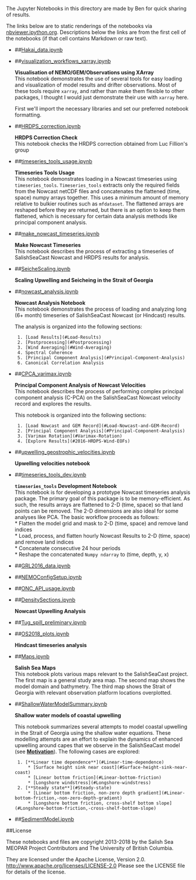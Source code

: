 The Jupyter Notebooks in this directory are made by Ben for
quick sharing of results.

The links below are to static renderings of the notebooks via
[nbviewer.ipython.org](http://nbviewer.ipython.org/).
Descriptions below the links are from the first cell of the notebooks
(if that cell contains Markdown or raw text).

* ##[Hakai_data.ipynb](http://nbviewer.ipython.org/urls/bitbucket.org/salishsea/analysis-ben/raw/tip/notebooks/Hakai_data.ipynb)  
    
* ##[visualization_workflows_xarray.ipynb](http://nbviewer.ipython.org/urls/bitbucket.org/salishsea/analysis-ben/raw/tip/notebooks/visualization_workflows_xarray.ipynb)  
    
    **Visualisation of NEMO/GEM/Observations using XArray**  
    This notebook demonstrates the use of several tools for easy loading and visualization of model results and drifter observations. Most of these tools require `xarray`, and rather than make them flexible to other packages, I thought I would just demonstrate their use with `xarray` here.  
      
    First we'll import the necessary libraries and set our preferred notebook formatting.  

* ##[HRDPS_correction.ipynb](http://nbviewer.ipython.org/urls/bitbucket.org/salishsea/analysis-ben/raw/tip/notebooks/HRDPS_correction.ipynb)  
    
    **HRDPS Correction Check**  
    This notebook checks the HRDPS correction obtained from Luc Fillion's group  

* ##[timeseries_tools_usage.ipynb](http://nbviewer.ipython.org/urls/bitbucket.org/salishsea/analysis-ben/raw/tip/notebooks/timeseries_tools_usage.ipynb)  
    
    **Timeseries Tools Usage**  
    This notebook demonstrates loading in a Nowcast timeseries using `timeseries_tools`. `Timeseries_tools` extracts only the required fields from the Nowcast netCDF files and concatenates the flattened (time, space) numpy arrays together. This uses a minimum amount of memory relative to bulkier routines such as `mfdataset`. The flattened arrays are reshaped before they are returned, but there is an option to keep them flattened, which is necessary for certain data analysis methods like principal component analysis.  

* ##[make_nowcast_timeseries.ipynb](http://nbviewer.ipython.org/urls/bitbucket.org/salishsea/analysis-ben/raw/tip/notebooks/make_nowcast_timeseries.ipynb)  
    
    **Make Nowcast Timeseries**  
    This notebook describes the process of extracting a timeseries of SalishSeaCast Nowcast and HRDPS results for analysis.  

* ##[SeicheScaling.ipynb](http://nbviewer.ipython.org/urls/bitbucket.org/salishsea/analysis-ben/raw/tip/notebooks/SeicheScaling.ipynb)  
    
    **Scaling Upwelling and Seicheing in the Strait of Georgia**  

* ##[nowcast_analysis.ipynb](http://nbviewer.ipython.org/urls/bitbucket.org/salishsea/analysis-ben/raw/tip/notebooks/nowcast_analysis.ipynb)  
    
    **Nowcast Analysis Notebook**  
    This notebook demonstrates the process of loading and analyzing long (6+ month) timeseries of SalishSeaCast Nowcast (or Hindcast) results.  
      
    The analysis is organized into the following sections:  
      
       1. [Load Results](#Load-Results)  
       2. [Postprocessing](#Postprocessing)  
       3. [Wind Averaging](#Wind-Averaging)  
       4. Spectral Coherence  
       5. [Principal Component Analysis](#Principal-Component-Analysis)  
       6. Canonical Correlation Analysis  

* ##[CPCA_varimax.ipynb](http://nbviewer.ipython.org/urls/bitbucket.org/salishsea/analysis-ben/raw/tip/notebooks/CPCA_varimax.ipynb)  
    
    **Principal Component Analysis of Nowcast Velocities**  
    This notebook describes the process of performing complex principal component analysis (C-PCA) on the SalishSeaCast Nowcast velocity record and explores the results.  
      
    This notebook is organized into the following sections:  
      
       1. [Load Nowcast and GEM Record](#Load-Nowcast-and-GEM-Record)  
       2. [Principal Component Analysis](#Principal-Component-Analysis)  
       3. [Varimax Rotation](#Varimax-Rotation)  
       4. [Explore Results](#2016-HRDPS-Wind-EOFs)  

* ##[upwelling_geostrophic_velocities.ipynb](http://nbviewer.ipython.org/urls/bitbucket.org/salishsea/analysis-ben/raw/tip/notebooks/upwelling_geostrophic_velocities.ipynb)  
    
    **Upwelling velocities notebook**  

* ##[timeseries_tools_dev.ipynb](http://nbviewer.ipython.org/urls/bitbucket.org/salishsea/analysis-ben/raw/tip/notebooks/timeseries_tools_dev.ipynb)  
    
    **`timeseries_tools` Development Notebook**  
    This notebook is for developing a prototype Nowcast timeseries analysis package. The primary goal of this package is to be memory-efficient. As such, the results arrays are flattened to 2-D (time, space) so that land points can be removed. The 2-D dimensions are also ideal for some analyses like PCA. The basic workflow proceeds as follows:  
       * Flatten the model grid and mask to 2-D (time, space) and remove land indices  
       * Load, process, and flatten hourly Nowcast Results to 2-D (time, space) and remove land indices  
       * Concatenate consecutive 24 hour periods  
       * Reshape the concatenated `Numpy ndarray` to (time, depth, y, x)  

* ##[GRL2016_data.ipynb](http://nbviewer.ipython.org/urls/bitbucket.org/salishsea/analysis-ben/raw/tip/notebooks/GRL2016_data.ipynb)  
    
* ##[NEMOConfigSetup.ipynb](http://nbviewer.ipython.org/urls/bitbucket.org/salishsea/analysis-ben/raw/tip/notebooks/NEMOConfigSetup.ipynb)  
    
* ##[ONC_API_usage.ipynb](http://nbviewer.ipython.org/urls/bitbucket.org/salishsea/analysis-ben/raw/tip/notebooks/ONC_API_usage.ipynb)  
    
* ##[DensitySections.ipynb](http://nbviewer.ipython.org/urls/bitbucket.org/salishsea/analysis-ben/raw/tip/notebooks/DensitySections.ipynb)  
    
    **Nowcast Upwelling Analysis**  

* ##[Tug_spill_preliminary.ipynb](http://nbviewer.ipython.org/urls/bitbucket.org/salishsea/analysis-ben/raw/tip/notebooks/Tug_spill_preliminary.ipynb)  
    
* ##[OS2018_plots.ipynb](http://nbviewer.ipython.org/urls/bitbucket.org/salishsea/analysis-ben/raw/tip/notebooks/OS2018_plots.ipynb)  
    
    **Hindcast timeseries analysis**  

* ##[Maps.ipynb](http://nbviewer.ipython.org/urls/bitbucket.org/salishsea/analysis-ben/raw/tip/notebooks/Maps.ipynb)  
    
    **Salish Sea Maps**  
    This notebook plots various maps relevant to the SalishSeaCast project. The first map is a general study area map. The second map shows the model domain and bathymetry. The third map shows the Strait of Georgia with relevant observation platform locations overplotted.  

* ##[ShallowWaterModelSummary.ipynb](http://nbviewer.ipython.org/urls/bitbucket.org/salishsea/analysis-ben/raw/tip/notebooks/ShallowWaterModelSummary.ipynb)  
    
    **Shallow water models of coastal upwelling**  
      
    This notebook summarizes several attempts to model coastal upwelling in the Strait of Georgia using the shallow water equations. These modelling attempts are an effort to explain the dynamics of enhanced upwelling around capes that we observe in the SalishSeaCast model (see [**Motivation**](#Motivation)). The following cases are explored:  
      
       1. [**Linear time dependence**](#Linear-time-dependence)  
           * [Surface height sink near coast](#Surface-height-sink-near-coast)  
           * [Linear bottom friction](#Linear-bottom-friction)  
           * [Longshore windstress](#Longshore-windstress)  
       2. [**Steady state**](#Steady-state)  
           * [Linear bottom friction, non-zero depth gradient](#Linear-bottom-friction,-non-zero-depth-gradient)  
           * [Longshore bottom friction, cross-shelf bottom slope](#Longshore-bottom-friction,-cross-shelf-bottom-slope)  

* ##[SedimentModel.ipynb](http://nbviewer.ipython.org/urls/bitbucket.org/salishsea/analysis-ben/raw/tip/notebooks/SedimentModel.ipynb)  
    

##License

These notebooks and files are copyright 2013-2018
by the Salish Sea MEOPAR Project Contributors
and The University of British Columbia.

They are licensed under the Apache License, Version 2.0.
http://www.apache.org/licenses/LICENSE-2.0
Please see the LICENSE file for details of the license.
